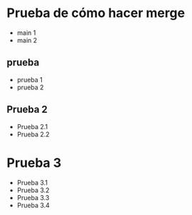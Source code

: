 # Prueba de cómo hacer merge 

+ main 1 
+ main 2

## prueba
+ prueba 1
+ prueba 2

## Prueba 2
+ Prueba 2.1
+ Prueba 2.2

# Prueba 3
+ Prueba 3.1
+ Prueba 3.2
+ Prueba 3.3
+ Prueba 3.4



